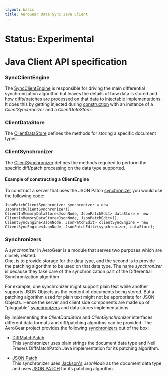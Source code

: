 ```yaml
---
layout: basic
title: AeroGear Data Sync Java Client
---
```


# Status: Experimental

# Java Client API specification

### SyncClientEngine
The [SyncClientEngine](https://github.com/danbev/aerogear-sync-server/blob/refactoring-squashed/client/client-core/src/main/java/org/jboss/aerogear/sync/client/ClientSyncEngine.java) is 
responsible for driving the main differential synchronization algorithm but leaves the details of how data is stored and how diffs/patches are processed on that data to injectable 
implementations.
It does this by getting injected during [construction](https://github.com/danbev/aerogear-sync-server/blob/refactoring-squashed/client/client-core/src/main/java/org/jboss/aerogear/sync/client/ClientSyncEngine.java#L46) with an instance of a _ClientSynchronizer_ and a _ClientDataStore_. 

### ClientDataStore
The [ClientDataStore](https://github.com/danbev/aerogear-sync-server/blob/refactoring-squashed/api/src/main/java/org/jboss/aerogear/sync/client/ClientDataStore.java) defines the methods for
storing a specific document types.

### ClientSynchronizer
The [ClientSynchronizer](https://github.com/danbev/aerogear-sync-server/blob/refactoring-squashed/api/src/main/java/org/jboss/aerogear/sync/client/ClientSynchronizer.java) defines the methods
required to perform the specific diff/patch processing on the data type supported.

#### Example of constructing a ClientEngine
To construct a server that uses the JSON Patch [synchronizer](https://github.com/danbev/aerogear-sync-server/tree/refactoring-squashed/synchronizers/json-patch) you would use the following code:

    JsonPatchClientSynchronizer synchronizer = new JsonPatchClientSynchronizer();
    ClientInMemoryDataStore<JsonNode, JsonPatchEdit> dataStore = new ClientInMemoryDataStore<JsonNode, JsonPatchEdit>();
    ClientSyncEngine<JsonNode, JsonPatchEdit> clientSyncEngine = new ClientSyncEngine<JsonNode, JsonPatchEdit>(synchronizer, dataStore);

### Synchronizers
A _synchronizer_ in AeroGear is a module that serves two purposes which are closely related.  
One, is to provide storage for the data type, and the second is to provide the patching algorithm to be used on that data type. 
The name _synchronizer_ is because they take care of the synchronization part of the Differential Synchronization algorithm

For example, one synchronizer might support plain text while another supports JSON Objects as the content of documents being stored. But a patching algorithm used for plain text might
not be appropriate for JSON Objects. Hence the server and client side components are made up of "pluggable" [synchronizers](https://github.com/danbev/aerogear-sync-server/tree/refactoring-squashed/synchronizers) and data stores implementations.

By implementing the _ClientDataStore_ and _ClientSynchronizer_ interfaces different data formats and diff/patching algoritms can be provided. The AeroGear project provides the following 
[synchronizers](https://github.com/danbev/aerogear-sync-server/tree/refactoring-squashed/synchronizers/json-patch) out of the box:  

*  [DiffMatchPatch](https://github.com/danbev/aerogear-sync-server/tree/refactoring-squashed/synchronizers/diffmatchpatch)   
This synchronizer uses plain strings the document data type and Neil Frasers DiffMatchPatch Java implementation 
for its patching algorithm.  

*  [JSON Patch](https://github.com/danbev/aerogear-sync-server/tree/refactoring-squashed/synchronizers/json-patch)   
This synchronizer uses [Jackson's](http://wiki.fasterxml.com/JacksonHome) _JsonNode_ as the document data type and uses 
[JSON PATCH](https://tools.ietf.org/html/rfc6902) for its patching algorithm.



